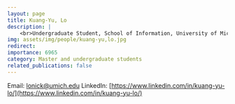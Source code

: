 ```yaml
---
layout: page
title: Kuang-Yu, Lo
description: |
    <br>Undergraduate Student, School of Information, University of Michigan<br>Sep 2024 -- Present
img: assets/img/people/kuang-yu,lo.jpg
redirect: 
importance: 6965
category: Master and undergraduate students
related_publications: false
---
```

Email: [lonick@umich.edu](mailto:lonick@umich.edu)
LinkedIn: [https://www.linkedin.com/in/kuang-yu-lo/](https://www.linkedin.com/in/kuang-yu-lo/)
